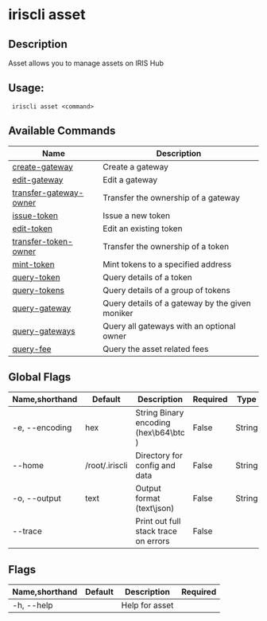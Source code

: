 # iriscli asset

## Description

Asset allows you to manage assets on IRIS Hub

## Usage:

```
 iriscli asset <command>
```


## Available Commands

| Name                                                | Description                                     |
| --------------------------------------------------- | ----------------------------------------------- |
| [create-gateway](create-gateway.md)                 | Create a gateway                                |
| [edit-gateway](edit-gateway.md)                     | Edit a gateway                                  |
| [transfer-gateway-owner](transfer-gateway-owner.md) | Transfer the ownership of a gateway             |
| [issue-token](issue-token.md)                       | Issue a new token                               |
| [edit-token](edit-token.md)                         | Edit an existing token                          |
| [transfer-token-owner](transfer-token-owner.md)     | Transfer the ownership of a token               |
| [mint-token](mint-token.md)                         | Mint tokens to a specified address              |
| [query-token](query-token.md)                       | Query details of a token                        |
| [query-tokens](query-tokens.md)                     | Query details of a group of tokens              |
| [query-gateway](query-gateway.md)                   | Query details of a gateway by the given moniker |
| [query-gateways](query-gateways.md)                 | Query all gateways with an optional owner       |
| [query-fee](query-fee.md)                           | Query the asset related fees                    |


## Global Flags

| Name,shorthand        | Default        | Description                                 | Required | Type   |
| --------------------- | -------------- | ------------------------------------------- | -------- | ------ |
| -e, --encoding | hex            | String   Binary encoding (hex\b64\btc ) | False    | String |
| --home         | /root/.iriscli | Directory for config and data               | False    | String |
| -o, --output    | text           | Output format (text\json)                 | False    | String |
| --trace               |                | Print out full stack trace on errors        | False    |        |

## Flags

| Name,shorthand | Default | Description   | Required |
| -------------- | ------- | ------------- | -------- |
| -h, --help     |         | Help for asset |          |
